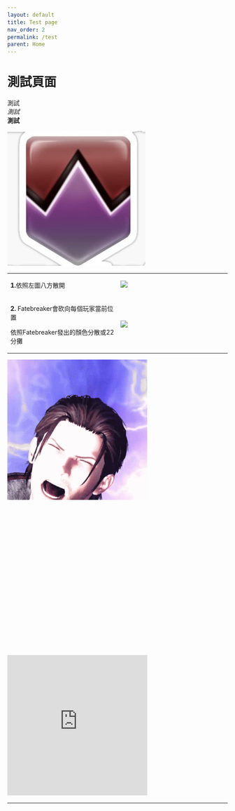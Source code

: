 ```yaml
---
layout: default
title: Test page
nav_order: 2
permalink: /test
parent: Home
---
```


# 測試頁面

測試  
*測試*  
**測試**

<img src= "https://github.com/BK13579/ffxivguide/blob/main/Images/DamageDown.jpg?raw=true" >
<table>
  <tr>
    <td width="50%">
      <p><b>1.</b>依照左圖八方散開</p>  
    </td>
    <td>
      <img src="https://i.imgur.com/4vrBb69.png">
    </td>
  </tr>
    <tr>
    <td width="50%">
      <p><b>2.</b> Fatebreaker會砍向每個玩家當前位置</p>
      <p>依照Fatebreaker發出的顏色分散或22分攤</p>
    </td>
    <td>
      <img src="https://i.imgur.com/Yk2V39w.png">
    </td>
  </tr>
</table>

<img src= "https://github.com/BK13579/ffxivguide/blob/main/Images/FINAL_FANTASY_XIV_320_.gif" alt="WoLscreaming" style="width:320px;height:320px;" loading="lazy">

<embed
  type="image/gif"
  src="https://github.com/BK13579/ffxivguide/blob/main/Images/FINAL_FANTASY_XIV_320_.gif"
  width="320"
  height="320" />
  
<iframe width="320" height="320" src="https://github.com/BK13579/ffxivguide/blob/main/Images/FINAL_FANTASY_XIV_320_.gif" frameborder="0" scrolling="no" noresize frameborder="0" onload="document.getElementById('loadImg').style.display='none';"></iframe>

---

